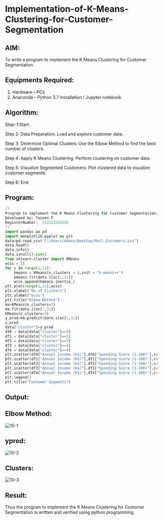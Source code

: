 # Implementation-of-K-Means-Clustering-for-Customer-Segmentation

## AIM:
To write a program to implement the K Means Clustering for Customer Segmentation.

## Equipments Required:
1. Hardware – PCs
2. Anaconda – Python 3.7 Installation / Jupyter notebook

## Algorithm:
Step-1:Start.

Step 2: Data Preparation: Load and explore customer data.

Step 3: Determine Optimal Clusters: Use the Elbow Method to find the best number of clusters.

Step 4: Apply K Means Clustering: Perform clustering on customer data.

Step 5: Visualize Segmented Customers: Plot clustered data to visualize customer segments.

Step 6: End

## Program:
```py
/*
Program to implement the K Means Clustering for Customer Segmentation.
Developed by: Yaseen F
RegisterNumber:  212223220126
*/
import pandas as pd 
import matplotlib.pyplot as plt 
data=pd.read_csv("C:/Users/Admin/Desktop/Mall_Customers.csv")
data.head()
data.info()
data.isnull().sum()
from sklearn.cluster import KMeans
wcss = []
for i in range(1,11):
    kmeans = KMeans(n_clusters = i,init = "k-means++")
    kmeans.fit(data.iloc[:,3:])
    wcss.append(kmeans.inertia_)
plt.plot(range(1,11),wcss)
plt.xlabel("No.of Clusters")
plt.ylabel("wcss")
plt.title("Elbow Method")
km=KMeans(n_clusters=5)
km.fit(data.iloc[:,3:])
KMeans(n_clusters=5)
y_pred=km.predict(data.iloc[:,3:])
y_pred
data["cluster"]=y_pred
df0 = data[data["cluster"]==0]
df1 = data[data["cluster"]==1]
df2 = data[data["cluster"]==2]
df3 = data[data["cluster"]==3]
df4 = data[data["cluster"]==4]
plt.scatter(df0["Annual Income (k$)"],df0["Spending Score (1-100)"],c="red",label="cluster0")
plt.scatter(df1["Annual Income (k$)"],df1["Spending Score (1-100)"],c="black",label="cluster1")
plt.scatter(df2["Annual Income (k$)"],df2["Spending Score (1-100)"],c="blue",label="cluster2")
plt.scatter(df3["Annual Income (k$)"],df3["Spending Score (1-100)"],c="green",label="cluster3")
plt.scatter(df4["Annual Income (k$)"],df4["Spending Score (1-100)"],c="magenta",label="cluster4")
plt.legend()
plt.title("Customer Segments")
```

## Output:

## Elbow Method:

![10-1](https://github.com/user-attachments/assets/24ee40e6-a819-45d6-8572-0726a470f8b6)

## ypred:

![10-2](https://github.com/user-attachments/assets/5093171a-9203-41ec-98c6-2eb01072398e)

## Clusters:

![10-3](https://github.com/user-attachments/assets/79ab69e2-55a6-45e8-a51f-e4d71442003f)


## Result:
Thus the program to implement the K Means Clustering for Customer Segmentation is written and verified using python programming.
